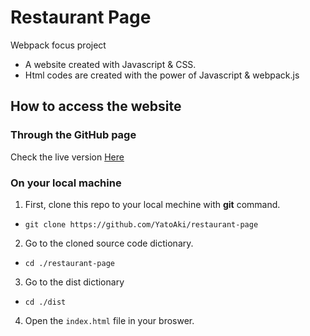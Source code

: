 # Restaurant Page

Webpack focus project

* A website created with Javascript & CSS.
* Html codes are created with the power of Javascript & webpack.js

## How to access the website

### Through the GitHub page

Check the live version <a href="https://yatoaki.github.io/restaurant-page/">Here</a>

### On your local machine

1. First, clone this repo to your local mechine with __git__ command.
* `git clone https://github.com/YatoAki/restaurant-page`
2. Go to the cloned source code dictionary.
* `cd ./restaurant-page`
3. Go to the dist dictionary
* `cd ./dist`
4. Open the `index.html` file in your broswer.

